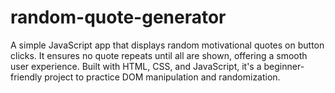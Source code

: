 # random-quote-generator
A simple JavaScript app that displays random motivational quotes on button clicks. It ensures no quote repeats until all are shown, offering a smooth user experience. Built with HTML, CSS, and JavaScript, it's a beginner-friendly project to practice DOM manipulation and randomization.
